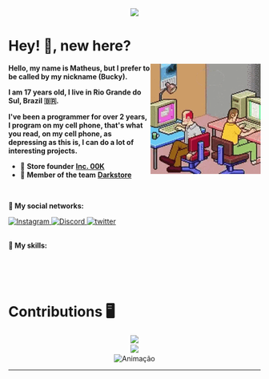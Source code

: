 <div align="center">
  <img src="https://readme-typing-svg.herokuapp.com/?lines=Hi!;My+name+is+bucky!;Welcome+to+my+profile!;&center=true&size=27">
</div>

# Hey! 🖖, new here?
<img align="right" src="/assets/pixel-game.gif">

**Hello, my name is Matheus, but I prefer to be called by my nickname (Bucky).**

**I am 17 years old, I live in Rio Grande do Sul, Brazil 🇧🇷.**

**I've been a programmer for over 2 years, I program on my cell phone, that's what you read, on my cell phone, as depressing as this is, I can do a lot of interesting projects.**

- 📌 **Store founder** [**Inc. 00K**](https://github.com/Inc-00K)
- 👥 **Member of the team** [**Darkstore**](https://github.com/Darkstore-Community)

<br/>

**📡 My social networks:**
<div>
  <a href="https://www.instagram.com/bucky.br/">
    <img alt="Instagram" src="https://img.shields.io/badge/Instagram-E4405F?style=for-the-badge&logo=instagram&logoColor=white"/>
  </a>
  <a href="https://discord.com/users/328020435382042636">
    <img alt="Discord" src="https://img.shields.io/badge/Discord-7289DA?style=for-the-badge&logo=discord&logoColor=white"/>
  </a>
  <a href="https://twitter.com/itsRealBucky">
  <img alt="twitter" src="https://img.shields.io/badge/Twitter-1DA1F2?style=for-the-badge&logo=twitter&logoColor=white"/>
  </a>
</div>

<br/>

**🎯 My skills:**
<div>
  <img alt="" src="https://img.shields.io/badge/JavaScript-F7DF1E?style=for-the-badge&logo=javascript&logoColor=black"/>
  <img alt="" src="https://img.shields.io/badge/Node.js-43853D?style=for-the-badge&logo=node.js&logoColor=white"/>
  <img alt="" src="https://img.shields.io/badge/React-20232A?style=for-the-badge&logo=react&logoColor=61DAFB"/>
  <img alt="" src="https://img.shields.io/badge/HTML5-E34F26?style=for-the-badge&logo=html5&logoColor=white"/>
  <img alt="" src="https://img.shields.io/badge/CSS3-1572B6?style=for-the-badge&logo=css3&logoColor=white"/>
  <img alt="" src="https://img.shields.io/badge/Markdown-000000?style=for-the-badge&logo=markdown&logoColor=white"/>
  <img alt="" src="https://img.shields.io/badge/Express.js-404D59?style=for-the-badge"/>
</div>
<div>
  <img alt="" src="https://img.shields.io/badge/MySQL-00000F?style=for-the-badge&logo=mysql&logoColor=white"/>
  <img alt="" src="https://img.shields.io/badge/MongoDB-4EA94B?style=for-the-badge&logo=mongodb&logoColor=white"/>
  <img alt="" src="https://img.shields.io/badge/SQLite-07405E?style=for-the-badge&logo=sqlite&logoColor=white"/>
  <img alt="" src="https://img.shields.io/badge/firebase-ffca28?style=for-the-badge&logo=firebase&logoColor=white"/>
</div>
<div>
  <img alt="" src="https://img.shields.io/badge/Heroku-430098?style=for-the-badge&logo=heroku&logoColor=white"/>
  <img alt="" src="https://img.shields.io/badge/vercel-%23000000.svg?style=for-the-badge&logo=vercel&logoColor=white"/>
  <img alt="" src="https://img.shields.io/badge/glitch-%233333FF.svg?style=for-the-badge&logo=glitch&logoColor=white"/>
</div>

# Contributions 🖥️
<div align="center">
  <img src="http://github-readme-streak-stats.herokuapp.com?user=isBucky&theme=react&background=0d1117&border=666">
  <br>
  <img src="https://activity-graph.herokuapp.com/graph?username=isBucky&theme=react-dark&hide_border=true">
</div> 
<div align="center"> 
  <img alt="Animação" src="https://github.com/isBucky/snk/raw/output/github-contribution-grid-snake.svg">
</div>

---
<!--

<div>
  <h1>Redes sociais: </h1>
  <div align="center">
    <a href="https://discord.com/users/328020435382042636">
      <img alt="Perfil discord" src="https://discord.c99.nl/widget/theme-2/328020435382042636.png" />
    </a>
  </div>
  <div align="center">
    
  </div>
</div>
<div>
  <h1>Tecnologias: </h1>
  <div align="center">
    <img alt="JavaScript" src="https://img.shields.io/badge/JavaScript-F7DF1E?style=for-the-badge&logo=javascript&logoColor=black" />
    <img alt="NodeJS" src="https://img.shields.io/badge/Node.js-43853D?style=for-the-badge&logo=node.js&logoColor=white" />
    <img alt="Express.js" src="https://img.shields.io/badge/Express.js-404D59?style=for-the-badge&logo=express&logoColor=white" />
  </div>
  <div align="center">
    <img alt="HTML5" src="https://img.shields.io/badge/HTML5-E34F26?style=for-the-badge&logo=html5&logoColor=white" />
    <img alt="CSS3" src="https://img.shields.io/badge/CSS3-1572B6?style=for-the-badge&logo=css3&logoColor=white" />
    <img alt="Firebase" src="" />
  </div>
</div>
<div>
  <h1>🧰 'GitHub Stats: </h1>
  <div align="center">
    <img src="https://github-readme-stats.vercel.app/api?username=isBucky&show_icons=true&theme=github_dark&include_all_commits=true&count_private=true" height="165"/>
  </div>
  <div align="center">
    <img src="https://github-readme-stats.vercel.app/api/top-langs/?username=isBucky&layout=compact&langs_count=7&theme=github_dark" height="165"/>
  </div>
  <h1>📊 'Contribuições: </h1>
  
</div> --